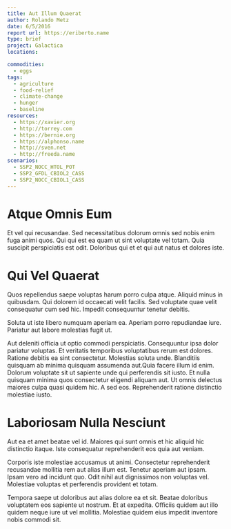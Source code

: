 ```yaml
---
title: Aut Illum Quaerat
author: Rolando Metz
date: 6/5/2016
report url: https://eriberto.name
type: brief
project: Galactica
locations:

commodities:
  - eggs
tags:
  - agriculture
  - food-relief
  - climate-change
  - hunger
  - baseline
resources:
  - https://xavier.org
  - http://torrey.com
  - https://bernie.org
  - https://alphonso.name
  - http://sven.net
  - http://freeda.name
scenarios:
  - SSP2_NOCC_HTOL_POT
  - SSP2_GFDL_CBIOL2_CASS
  - SSP2_NOCC_CBIOL1_CASS
---
```

# Atque Omnis Eum
Et vel qui recusandae. Sed necessitatibus dolorum omnis sed nobis enim fuga animi quos. Qui qui est ea quam ut sint voluptate vel totam. Quia suscipit perspiciatis est odit. Doloribus qui et et qui aut natus et dolores iste.

# Qui Vel Quaerat
Quos repellendus saepe voluptas harum porro culpa atque. Aliquid minus in quibusdam. Qui dolorem id occaecati velit facilis. Sed voluptate quae velit consequatur cum sed hic. Impedit consequuntur tenetur debitis.
 Soluta ut iste libero numquam aperiam ea. Aperiam porro repudiandae iure. Pariatur aut labore molestias fugit ut.
 Aut deleniti officia ut optio commodi perspiciatis. Consequuntur ipsa dolor pariatur voluptas. Et veritatis temporibus voluptatibus rerum est dolores. Ratione debitis ea sint consectetur. Molestias soluta unde. Blanditiis quisquam ab minima quisquam assumenda aut.Quia facere illum id enim. Dolorum voluptate sit ut sapiente unde qui perferendis sit iusto. Et nulla quisquam minima quos consectetur eligendi aliquam aut. Ut omnis delectus maiores culpa quasi quidem hic. A sed eos. Reprehenderit ratione distinctio molestiae iusto.

# Laboriosam Nulla Nesciunt
Aut ea et amet beatae vel id. Maiores qui sunt omnis et hic aliquid hic distinctio itaque. Iste consequatur reprehenderit eos quia aut veniam.
 Corporis iste molestiae accusamus ut animi. Consectetur reprehenderit recusandae mollitia rem aut alias illum est. Tenetur aperiam aut ipsam. Ipsam vero ad incidunt quo. Odit nihil aut dignissimos non voluptas vel. Molestiae voluptas et perferendis provident et totam.
 Tempora saepe ut doloribus aut alias dolore ea et sit. Beatae doloribus voluptatem eos sapiente ut nostrum. Et at expedita. Officiis quidem aut illo quidem neque iure ut vel mollitia. Molestiae quidem eius impedit inventore nobis commodi sit.
